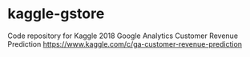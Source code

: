 # kaggle-gstore
Code repository for Kaggle 2018 Google Analytics Customer Revenue Prediction
https://www.kaggle.com/c/ga-customer-revenue-prediction
